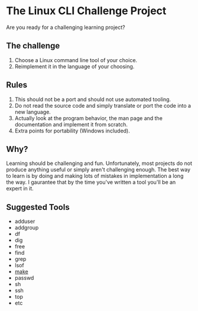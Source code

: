 # The Linux CLI Challenge Project

Are you ready for a challenging learning project?

## The challenge

1. Choose a Linux command line tool of your choice.  
2. Reimplement it in the language of your choosing.

## Rules

1. This should not be a port and should not use automated tooling. 
2. Do not read the source code and simply translate or port the code into a new language.  
3. Actually look at the program behavior, the man page and the documentation and implement it from scratch.
4. Extra points for portability (Windows included).

## Why?

Learning should be challenging and fun. Unfortunately, most projects do not produce anything useful or simply aren't challenging enough.
The best way to learn is by doing and making lots of mistakes in implementation a long the way.  I gaurantee that by the time you've written a tool you'll be an expert in it.

## Suggested Tools
- adduser
- addgroup
- df
- dig
- free
- find
- grep
- lsof
- [make](https://github.com/hookenz/linux-cli-challenge/tree/main/make)
- passwd
- sh
- ssh
- top
- etc
